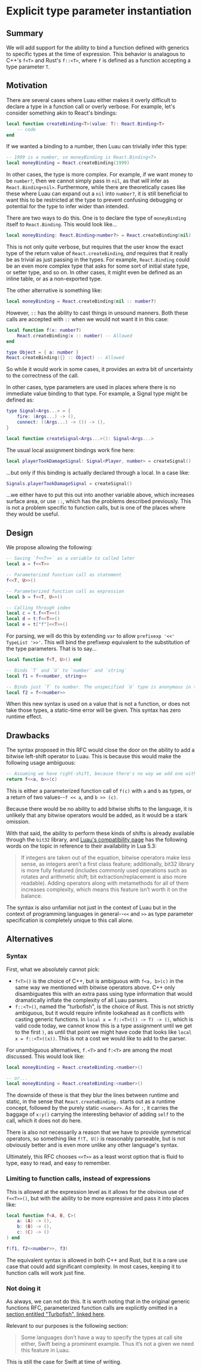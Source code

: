 # Explicit type parameter instantiation

## Summary

We will add support for the ability to bind a function defined with generics to specific types at the time of expression. This behavior is analagous to C++'s `f<T>` and Rust's `f::<T>`, where `f` is defined as a function accepting a type parameter `T`.

## Motivation

There are several cases where Luau either makes it overly difficult to declare a type in a function call or overly verbose. For example, let's consider something akin to React's bindings:

```lua
local function createBinding<T>(value: T): React.Binding<T>
    -- code
end
```

If we wanted a binding to a number, then Luau can trivially infer this type:

```lua
-- 1999 is a number, so moneyBinding is React.Binding<T>
local moneyBinding = React.createBinding(1999)
```

In other cases, the type is more complex. For example, if we want money to be `number?`, then we cannot simply pass in `nil`, as that will infer as `React.Binding<nil>`. Furthermore, while there are theoretically cases like these where Luau can expand out a `nil` into `number?`, it is still beneficial to want this to be restricted at the type to prevent confusing debugging or potential for the type to infer wider than intended.

There are two ways to do this. One is to declare the type of `moneyBinding` itself to `React.Binding`. This would look like...

```lua
local moneyBinding: React.Binding<number?> = React.createBinding(nil)
```

This is not only quite verbose, but requires that the user know the exact type of the return value of `React.createBinding`, *and* requires that it really be as trivial as just passing in the types. For example, `React.Binding` could be an even more complex type that asks for some sort of initial state type, or setter type, and so on. In other cases, it might even be defined as an inline table, or as a non-exported type.

The other alternative is something like:

```lua
local moneyBinding = React.createBinding(nil :: number?)
```

However, `::` has the ability to cast things in unsound manners. Both these calls are accepted with `::` when we would not want it in this case:

```lua
local function f(x: number?)
    React.createBinding(x :: number) -- Allowed
end

type Object = { a: number }
React.createBinding({} :: Object) -- Allowed
```

So while it would work in some cases, it provides an extra bit of uncertainty to the correctness of the call.

In other cases, type parameters are used in places where there is no immediate value binding to that type. For example, a Signal type might be defined as:

```lua
type Signal<Args...> = {
    fire: (Args...) -> (),
    connect: ((Args...) -> ()) -> (),
}

local function createSignal<Args...>(): Signal<Args...>
```

The usual local assignment bindings work fine here:

```lua
local playerTookDamageSignal: Signal<Player, number> = createSignal()
```

...but only if this binding is actually declared through a local. In a case like:

```lua
Signals.playerTookDamageSignal = createSignal()
```

...we either have to put this out into another variable above, which increases surface area, or use `::`, which has the problems described previously. This is not a problem specific to function calls, but is one of the places where they would be useful.

## Design

We propose allowing the following:

```lua
-- Saving `f<<T>>` as a variable to called later
local a = f<<T>>

-- Parameterized function call as statement
f<<T, U>>()

-- Parameterized function call as expression
local b = f<<T, U>>()

-- Calling through index
local c = t.f<<T>>()
local d = t:f<<T>>()
local e = t["f"]<<T>>()
```

For parsing, we will do this by extending `var` to allow `prefixexp '<<' TypeList '>>'`. This will bind the prefixexp equivalent to the substitution of the type parameters. That is to say...

```lua
local function f<T, U>() end

-- Binds `T` and `U` to `number` and `string`
local f1 = f<<number, string>>

-- Binds just `T` to number. The unspecified `U` type is anonymous in the same way it would be if this were just `f`.
local f2 = f<<number>>
```

When this new syntax is used on a value that is not a function, or does not take those types, a static-time error will be given. This syntax has zero runtime effect.

## Drawbacks

The syntax proposed in this RFC would close the door on the ability to add a bitwise left-shift operator to Luau. This is because this would make the following usage ambiguous:

```lua
-- Assuming we have right-shift, because there's no way we add one without the other
return f<<a, b>>(c)
```

This is either a parameterized function call of `f(c)` with `a` and `b` as types, or a return of two values--`f << a`, and `b >> (c)`.

Because there would be no ability to add bitwise shifts to the language, it is unlikely that any bitwise operators would be added, as it would be a stark omission.

With that said, the ability to perform these kinds of shifts is already available through the `bit32` library, and [Luau's compatibility page](https://luau.org/compatibility#lua-53) has the following words on the topic in reference to their availability in Lua 5.3:

> If integers are taken out of the equation, bitwise operators make less sense, as integers aren’t a first class feature; additionally, bit32 library is more fully featured (includes commonly used operations such as rotates and arithmetic shift; bit extraction/replacement is also more readable). Adding operators along with metamethods for all of them increases complexity, which means this feature isn’t worth it on the balance.

The syntax is also unfamiliar not just in the context of Luau but in the context of programming languages in general--`<<` and `>>` as type parameter specification is completely unique to this call alone.

## Alternatives

### Syntax

First, what we absolutely cannot pick:

- `f<T>()` is the choice of C++, but is ambiguous with `f<a, b>(c)` in the same way we mentioned with bitwise operators above. C++ only disambiguates this with an extra pass using type information that would dramatically inflate the complexity of all Luau parsers.
- `f::<T>()`, named the "turbofish", is the choice of Rust. This is not strictly ambiguous, but it would require infinite lookahead as it conflicts with casting generic functions. In `local x = f::<T>(() -> T) -> ()`, which is valid code today, we cannot know this is a type assignment until we get to the first `)`, as until that point we might have code that looks like `local x = f::<T>((x))`. This is not a cost we would like to add to the parser.

For unambiguous alternatives, `f.<T>` and `f:<T>` are among the most discussed. This would look like:

```lua
local moneyBinding = React.createBinding.<number>()

-- or...
local moneyBinding = React.createBinding:<number>()
```

The downside of these is that they blur the lines between runtime and static, in the sense that `React.createBinding.` starts out as a runtime concept, followed by the purely static `<number>`. As for `:`, it carries the baggage of `x:y()` carrying the interesting behavior of adding `self` to the call, which it does not do here.

There is also not necessarily a reason that we have to provide symmetrical operators, so something like `f!T, U()` is reasonably parseable, but is not obviously better and is even more unlike any other language's syntax.

Ultimately, this RFC chooses `<<T>>` as a least worst option that is fluid to type, easy to read, and easy to remember.

### Limiting to function calls, instead of expressions

This is allowed at the expression level as it allows for the obvious use of `f<<T>>()`, but with the ability to be more expressive and pass it into places like:

```lua
local function f<A, B, C>(
    a: (A) -> (),
    b: (B) -> (),
    c: (C) -> ()
) end

f(f1, f2<<number>>, f3)
```

The equivalent syntax is allowed in both C++ and Rust, but it is a rare use case that could add significant complexity. In most cases, keeping it to function calls will work just fine.

### Not doing it

As always, we can not do this. It is worth noting that in the original generic functions RFC, parameterized function calls are explicitly omitted in a [section entitled "Turbofish", linked here](https://rfcs.luau.org/generic-functions.html#turbofish).

Relevant to our purposes is the following section:

> Some languages don’t have a way to specify the types at call site either, Swift being a prominent example. Thus it’s not a given we need this feature in Luau.

This is still the case for Swift at time of writing.
